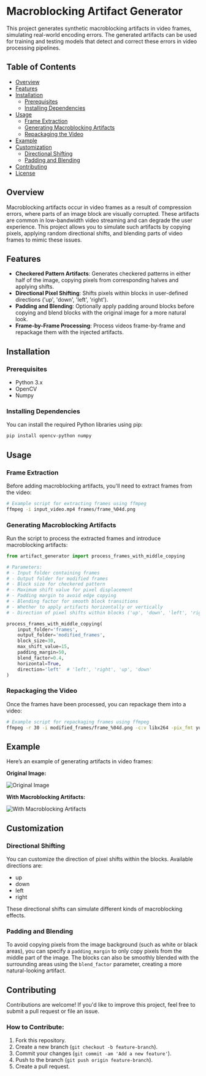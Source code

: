 # Macroblocking Artifact Generator

This project generates synthetic macroblocking artifacts in video frames, simulating real-world encoding errors. The generated artifacts can be used for training and testing models that detect and correct these errors in video processing pipelines.

## Table of Contents
- [Overview](#overview)
- [Features](#features)
- [Installation](#installation)
  - [Prerequisites](#prerequisites)
  - [Installing Dependencies](#installing-dependencies)
- [Usage](#usage)
  - [Frame Extraction](#frame-extraction)
  - [Generating Macroblocking Artifacts](#generating-macroblocking-artifacts)
  - [Repackaging the Video](#repackaging-the-video)
- [Example](#example)
- [Customization](#customization)
  - [Directional Shifting](#directional-shifting)
  - [Padding and Blending](#padding-and-blending)
- [Contributing](#contributing)
- [License](#license)

## Overview
Macroblocking artifacts occur in video frames as a result of compression errors, where parts of an image block are visually corrupted. These artifacts are common in low-bandwidth video streaming and can degrade the user experience. This project allows you to simulate such artifacts by copying pixels, applying random directional shifts, and blending parts of video frames to mimic these issues.

## Features
- **Checkered Pattern Artifacts**: Generates checkered patterns in either half of the image, copying pixels from corresponding halves and applying shifts.
- **Directional Pixel Shifting**: Shifts pixels within blocks in user-defined directions ('up', 'down', 'left', 'right').
- **Padding and Blending**: Optionally apply padding around blocks before copying and blend blocks with the original image for a more natural look.
- **Frame-by-Frame Processing**: Process videos frame-by-frame and repackage them with the injected artifacts.

## Installation

### Prerequisites
- Python 3.x
- OpenCV
- Numpy

### Installing Dependencies
You can install the required Python libraries using pip:

```bash
pip install opencv-python numpy
```

## Usage

### Frame Extraction
Before adding macroblocking artifacts, you'll need to extract frames from the video:

```bash
# Example script for extracting frames using ffmpeg
ffmpeg -i input_video.mp4 frames/frame_%04d.png
```

### Generating Macroblocking Artifacts
Run the script to process the extracted frames and introduce macroblocking artifacts:

```python
from artifact_generator import process_frames_with_middle_copying

# Parameters:
# - Input folder containing frames
# - Output folder for modified frames
# - Block size for checkered pattern
# - Maximum shift value for pixel displacement
# - Padding margin to avoid edge copying
# - Blending factor for smooth block transitions
# - Whether to apply artifacts horizontally or vertically
# - Direction of pixel shifts within blocks ('up', 'down', 'left', 'right')

process_frames_with_middle_copying(
    input_folder='frames',
    output_folder='modified_frames',
    block_size=30,
    max_shift_value=15,
    padding_margin=50,
    blend_factor=0.4,
    horizontal=True,
    direction='left'  # 'left', 'right', 'up', 'down'
)
```

### Repackaging the Video
Once the frames have been processed, you can repackage them into a video:

```bash
# Example script for repackaging frames using ffmpeg
ffmpeg -r 30 -i modified_frames/frame_%04d.png -c:v libx264 -pix_fmt yuv420p output_video_with_artifacts.mp4
```

## Example
Here’s an example of generating artifacts in video frames:

**Original Image:**

![Original Image](path_to_original_image)

**With Macroblocking Artifacts:**

![With Macroblocking Artifacts](path_to_artifacted_image)



## Customization
### Directional Shifting
You can customize the direction of pixel shifts within the blocks. Available directions are:
- up
- down
- left
- right

These directional shifts can simulate different kinds of macroblocking effects.

### Padding and Blending
To avoid copying pixels from the image background (such as white or black areas), you can specify a `padding_margin` to only copy pixels from the middle part of the image. The blocks can also be smoothly blended with the surrounding areas using the `blend_factor` parameter, creating a more natural-looking artifact.


## Contributing
Contributions are welcome! If you'd like to improve this project, feel free to submit a pull request or file an issue.

### How to Contribute:
1. Fork this repository.
2. Create a new branch (`git checkout -b feature-branch`).
3. Commit your changes (`git commit -am 'Add a new feature'`).
4. Push to the branch (`git push origin feature-branch`).
5. Create a pull request.


